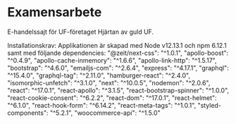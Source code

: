 # Examensarbete
E-handelssajt för UF-företaget Hjärtan av guld UF.

Installationskrav:
Applikationen är skapad med Node v12.13.1 och npm 6.12.1 samt med följande dependencies:
    "@zeit/next-css": "^1.0.1",
    "apollo-boost": "^0.4.9",
    "apollo-cache-inmemory": "^1.6.6",
    "apollo-link-http": "^1.5.17",
    "bootstrap": "^4.6.0",
    "emailjs-com": "^2.6.4",
    "express": "^4.17.1",
    "graphql": "^15.4.0",
    "graphql-tag": "^2.11.0",
    "hamburger-react": "^2.4.0",
    "isomorphic-unfetch": "^3.1.0",
    "next": "^10.0.5",
    "nodemon": "^2.0.6",
    "react": "^17.0.1",
    "react-apollo": "^3.1.5",
    "react-bootstrap-spinner": "^1.0.0",
    "react-cookie-consent": "^6.2.2",
    "react-dom": "^17.0.1",
    "react-helmet": "^6.1.0",
    "react-hook-form": "^6.14.2",
    "react-meta-tags": "^1.0.1",
    "styled-components": "^5.2.1",
    "woocommerce-api": "^1.5.0"

